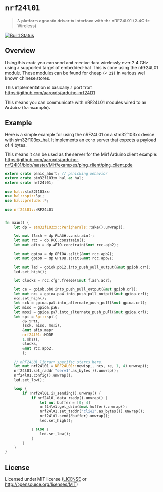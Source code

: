 # `nrf24l01`

> A platform agnostic driver to interface with the nRF24L01 (2.4GHz Wireless)

[![Build Status](https://travis-ci.org/maikelwever/nrf24l01.svg?branch=master)](https://travis-ci.org/maikelwever/nrf24l01)

## Overview

Using this crate you can send and receive data wirelessly over 2.4 GHz using a supported target of embedded-hal.
This is done using the nRF24L01 module. These modules can be found for cheap `(< 2$)` in various well known chinese stores.

This implementation is basically a port from https://github.com/aaronds/arduino-nrf24l01

This means you can communicate with nRF24L01 modules wired to an Arduino (for example).

## Example

Here is a simple example for using the nRF24L01 on a stm32f103xx device with stm32f103xx_hal.
It implements an echo server that expects a payload of 4 bytes.

This means it can be used as the server for the Mirf Arduino client example: https://github.com/aaronds/arduino-nrf24l01/blob/master/Mirf/examples/ping_client/ping_client.pde


```rust
extern crate panic_abort; // panicking behavior
extern crate stm32f103xx_hal as hal;
extern crate nrf24l01;

use hal::stm32f103xx;
use hal::spi::Spi;
use hal::prelude::*;

use nrf24l01::NRF24L01;


fn main() {
    let dp = stm32f103xx::Peripherals::take().unwrap();

    let mut flash = dp.FLASH.constrain();
    let mut rcc = dp.RCC.constrain();
    let mut afio = dp.AFIO.constrain(&mut rcc.apb2);

    let mut gpioa = dp.GPIOA.split(&mut rcc.apb2);
    let mut gpiob = dp.GPIOB.split(&mut rcc.apb2);

    let mut led = gpiob.pb12.into_push_pull_output(&mut gpiob.crh);
    led.set_high();

    let clocks = rcc.cfgr.freeze(&mut flash.acr);

    let ce = gpiob.pb0.into_push_pull_output(&mut gpiob.crl);
    let mut ncs = gpioa.pa4.into_push_pull_output(&mut gpioa.crl);
    ncs.set_high();
    let sck = gpioa.pa5.into_alternate_push_pull(&mut gpioa.crl);
    let miso = gpioa.pa6;
    let mosi = gpioa.pa7.into_alternate_push_pull(&mut gpioa.crl);
    let spi = Spi::spi1(
        dp.SPI1,
        (sck, miso, mosi),
        &mut afio.mapr,
        nrf24l01::MODE,
        1.mhz(),
        clocks,
        &mut rcc.apb2,
        );

    // nRF24L01 library specific starts here.
    let mut nrf24l01 = NRF24L01::new(spi, ncs, ce, 1, 4).unwrap();
    nrf24l01.set_raddr("serv1".as_bytes()).unwrap();
    nrf24l01.config().unwrap();
    led.set_low();

    loop {
        if !nrf24l01.is_sending().unwrap() {
            if nrf24l01.data_ready().unwrap() {
                let mut buffer = [0; 4];
                nrf24l01.get_data(&mut buffer).unwrap();
                nrf24l01.set_taddr("clie1".as_bytes()).unwrap();
                nrf24l01.send(&buffer).unwrap();
                led.set_high();

            } else {
                led.set_low();
            }
        }
    }
}

```

## License

Licensed under MIT license ([LICENSE](LICENSE) or http://opensource.org/licenses/MIT)

